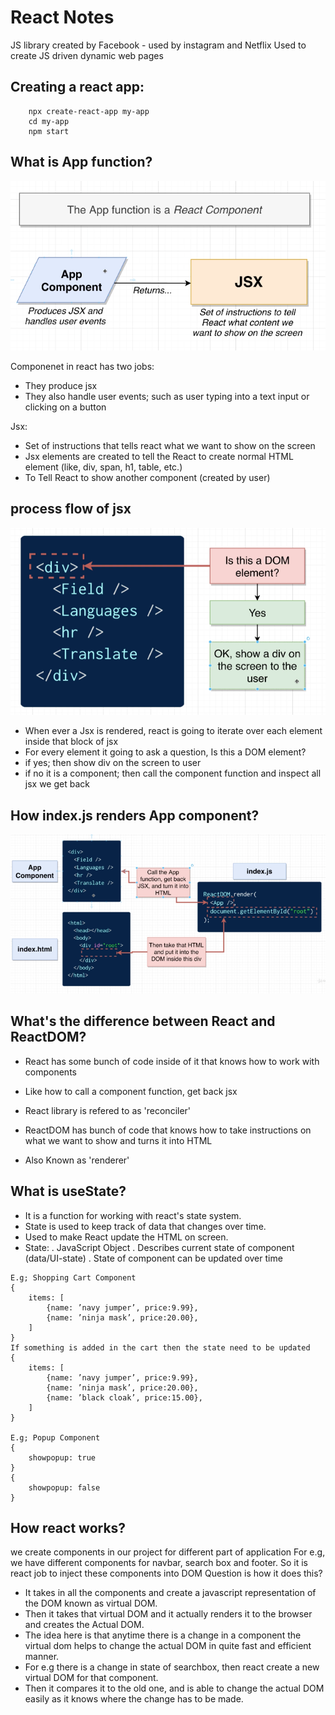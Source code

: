 # React Notes
JS library created by Facebook - used by instagram and Netflix
Used to create JS driven dynamic web pages



## Creating a react app:
```
	npx create-react-app my-app
	cd my-app
	npm start
```

## What is App function?
![picture](https://github.com/Harnoorsingh5/modern-react-with-redux/blob/master/images/AppComponent.png)

Componenet in react has two jobs:
* They produce jsx  
* They also handle user events; such as user typing into a text input or clicking on a button

Jsx:
* Set of instructions that tells react what we want to show on the screen
* Jsx elements are created to tell the React to create normal HTML element (like, div, span, h1, table, etc.)
* To Tell React to show another component (created by user)

## process flow of jsx
![picture](https://github.com/Harnoorsingh5/modern-react-with-redux/blob/master/images/question.png)
- When ever a Jsx is rendered, react is going to iterate over each element inside that block of jsx
- For every element it going to ask a question, Is this a DOM element? 
- if yes; then show  div on the screen to user
- if no it is a component; then call the component function and inspect all jsx we get back

## How index.js renders App component?
![picture](https://github.com/Harnoorsingh5/modern-react-with-redux/blob/master/images/indexjs.png)

## What's the difference between React and ReactDOM?
* React has some bunch of code inside of it that knows how to work with components
* Like how to call a component function, get back jsx
* React library is refered to as 'reconciler'

* ReactDOM has bunch of code that knows how to take instructions on what we want to show and turns it into HTML
* Also Known as 'renderer'

## What is useState?
* It is a function for working with react's state system.
* State is used to keep track of data that changes over time.
* Used to make React update the HTML on screen.
* State:
. JavaScript Object
. Describes current state of component (data/UI-state)
. State of component can be updated over time
```
E.g; Shopping Cart Component 
{
	items: [
		{name: ’navy jumper’, price:9.99},
		{name: ’ninja mask’, price:20.00},
	]
}
If something is added in the cart then the state need to be updated
{
	items: [
		{name: ’navy jumper’, price:9.99},
		{name: ’ninja mask’, price:20.00},
		{name: ’black cloak’, price:15.00},
	]
}

E.g; Popup Component
{
	showpopup: true
}
{
	showpopup: false
}
```
## How react works?
we create components in our project for different part of application
For e.g, we have different components for navbar, search box and footer. 
So it is react job to inject these components into DOM
Question is how it does this?
* It takes in all the components and create a javascript representation of the DOM known as virtual DOM.
* Then it takes that virtual DOM and it actually renders it to the browser and creates the Actual DOM.
* The idea here is that anytime there is a change in a component the virtual dom helps to change the actual DOM in quite fast and efficient manner.
* For e.g there is a change in state of searchbox, then react create a new virtual DOM for that component.
* Then  it compares it to the old one, and is able to change the actual DOM easily as it knows where the change has to be made.

